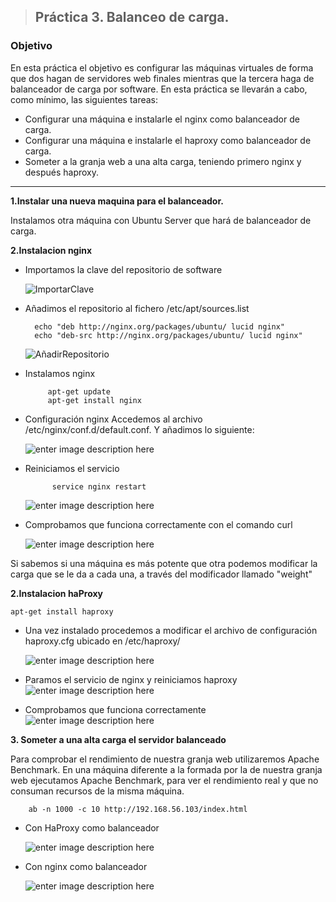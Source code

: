 > ## Práctica 3. Balanceo de carga.
###  **Objetivo**
En esta práctica el objetivo es configurar las máquinas virtuales de forma que dos hagan de servidores web finales mientras que la tercera haga de balanceador de carga por software.
En esta práctica se llevarán a cabo, como mínimo, las siguientes tareas:

- Configurar una máquina e instalarle el nginx como balanceador de carga.
- Configurar una máquina e instalarle el haproxy como balanceador de carga.
- Someter a la granja web a una alta carga, teniendo primero nginx y después haproxy.

------------------------------------------------------------------------------------


**1.Instalar una nueva maquina para el balanceador.**

Instalamos otra máquina con Ubuntu Server que hará de balanceador de carga.
	
**2.Instalacion nginx**
	
- Importamos la clave del repositorio de software

	![ImportarClave](http://imageshack.com/a/img924/9117/4LilXQ.png)


- Añadimos el repositorio al fichero /etc/apt/sources.list

		echo "deb http://nginx.org/packages/ubuntu/ lucid nginx"
		echo "deb-src http://nginx.org/packages/ubuntu/ lucid nginx" 

	![AñadirRepositorio](http://imageshack.com/a/img922/1029/vzjy6p.png)

-  Instalamos nginx

			apt-get update 
			apt-get install nginx

- Configuración nginx
Accedemos al archivo /etc/nginx/conf.d/default.conf.
Y añadimos lo siguiente:

	![enter image description here](http://imageshack.com/a/img924/8606/QsANeh.png)

- Reiniciamos el servicio

			service nginx restart
	
	![enter image description here](http://imageshack.com/a/img924/2669/ttsMJG.png)
	
- Comprobamos que funciona correctamente con el comando curl

	![enter image description here](http://imageshack.com/a/img924/5598/d22pgH.png)


Si sabemos si una máquina es más potente que otra podemos modificar la carga que se le da a cada una, a través del modificador llamado "weight"


**2.Instalacion haProxy**

	apt-get install haproxy

- Una vez instalado procedemos a modificar el archivo de configuración haproxy.cfg ubicado en /etc/haproxy/

	![enter image description here](http://imageshack.com/a/img924/9613/pl2ymK.png)

- Paramos el servicio de nginx y reiniciamos haproxy 
![enter image description here](http://imageshack.com/a/img923/1566/DaFmNE.png)
- Comprobamos que funciona correctamente
![enter image description here](http://imageshack.com/a/img922/2929/xjMa4Z.png)


**3. Someter a una alta carga el servidor balanceado**

Para comprobar el rendimiento de nuestra granja web utilizaremos Apache Benchmark. En una máquina diferente a la formada por la de nuestra granja web ejecutamos Apache Benchmark, para ver el rendimiento real y que no consuman recursos de la misma máquina.

		ab -n 1000 -c 10 http://192.168.56.103/index.html
	
- Con HaProxy como balanceador

	![enter image description here](http://imageshack.com/a/img923/9071/EdONyC.png)

- Con nginx como balanceador 

	![enter image description here](http://imageshack.com/a/img924/2667/FYI3Vk.png)